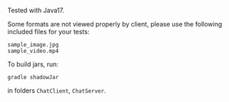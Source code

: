 Tested with Java17.

Some formats are not viewed properly by client, please use the following included files for your tests:
```
sample_image.jpg
sample_video.mp4
```

To build jars, run:
```
gradle shadowJar
```
in folders `ChatClient`, `ChatServer`.

